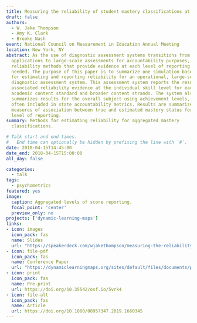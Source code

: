 ```yaml
---
title: Measuring the reliability of student mastery classifications at mutiple levels
draft: false
authors:
  - W. Jake Thompson
  - Amy K. Clark
  - Brooke Nash
event: National Council on Measurement in Education Annual Meeting
location: New York, NY
abstract: As the use of diagnostic assessment systems transitions from research
  applications to large-scale assessments for accountability purposes,
  reliability methods that provide evidence at each level of reporting must are
  needed. The purpose of this paper is to summarize one simulation-based method
  for estimating and reporting reliability for an operational, large-scale,
  diagnostic assessment system. This assessment system reports the results and
  associated reliability evidence at the individual skill level for each
  academic content standard and broader content strands. The system also
  summarizes results for the overall subject using achievement levels, which are
  often included in state accountability metrics. Results are summarized as
  measures of association between true and estimated mastery status for each
  level of reporting.
summary: Methods for estimating reliability for aggregated mastery
  classifications.

# Talk start and end times.
#   End time can optionally be hidden by prefixing the line with `#`.
date: 2018-04-15T14:45:00
date_end: 2018-04-15T15:00:00
all_day: false

categories:
  - talk
tags:
  - psychometrics
featured: yes
image:
  caption: Aggregated levels of score reporting.
  focal_point: 'center'
  preview_only: no
projects: ['dynamic-learning-maps']
links:
- icon: images
  icon_pack: fas
  name: Slides
  url: "https://speakerdeck.com/wjakethompson/measuring-the-reliability-of-diagnostic-mastery-classifications-at-multiple-levels-of-reporting"
- icon: file-pdf
  icon_pack: fas
  name: Conference Paper
  url: "https://dynamiclearningmaps.org/sites/default/files/documents/presentations/NCME%202018_Measuring_Reliability_at_Multiple_Reporting_Levels.pdf"
- icon: print
  icon_pack: fas
  name: Pre-print
  url: https://doi.org/10.35542/osf.io/5vrk4
- icon: file-alt
  icon_pack: fas
  name: Article
  url: https://doi.org/10.1080/08957347.2019.1660345
---
```

